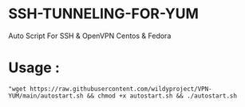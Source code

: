 # SSH-TUNNELING-FOR-YUM
Auto Script For SSH &amp; OpenVPN Centos & Fedora

# Usage :
<div class="snippet-clipboard-content position-relative" data-snippet-clipboard-copy-content=wget https://raw.githubusercontent.com/wildyproject/VPN-YUM/main/autostart.sh && chmod +x autostart.sh && ./autostart.sh><pre><code>"wget https://raw.githubusercontent.com/wildyproject/VPN-YUM/main/autostart.sh && chmod +x autostart.sh && ./autostart.sh</pre></code></div>

